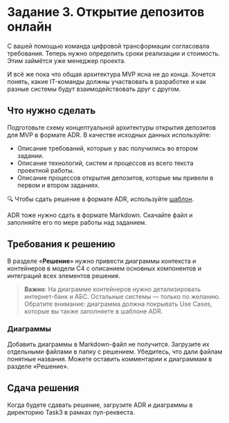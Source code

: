 # Задание 3. Открытие депозитов онлайн

С вашей помощью команда цифровой трансформации согласовала требования. Теперь нужно определить сроки реализации и стоимость. Этим займётся уже менеджер проекта.

И всё же пока что общая архитектура MVP ясна не до конца. Хочется понять, какие IT-команды должны участвовать в разработке и как разные системы будут взаимодействовать друг с другом.

## Что нужно сделать

Подготовьте схему концептуальной архитектуры открытия депозитов для MVP в формате ADR. В качестве исходных данных используйте:

- Описание требований, которые у вас получились во втором задании.
- Описание технологий, систем и процессов из всего текста проектной работы.
- Описание процессов открытия депозитов, которые мы привели в первом и втором заданиях.

🔍 Чтобы сдать решение в формате ADR, используйте [шаблон](ADR_template.md).

ADR тоже нужно сдать в формате Markdown. Скачайте файл и заполняйте его по мере работы над заданием.

## Требования к решению

В разделе «**Решение**» нужно привести диаграммы контекста и контейнеров в модели C4 с описанием основных компонентов и интеграций всех элементов решения. 

> **Важно**: На диаграмме контейнеров нужно детализировать интернет-банк и АБС. Остальные системы — только по желанию. Обратите внимание: диаграмма должна покрывать Use Cases, которые вы также заполняете в шаблоне ADR.

### Диаграммы

Добавить диаграммы в Markdown-файл не получится. Загрузите их отдельными файлами в папку с решением. Убедитесь, что дали файлам понятные названия. Можете оставить комментарии к диаграммам в разделе «Решение».

## Сдача решения

Когда будете сдавать решение, загрузите ADR и диаграммы в директорию Task3 в рамках пул-реквеста.

